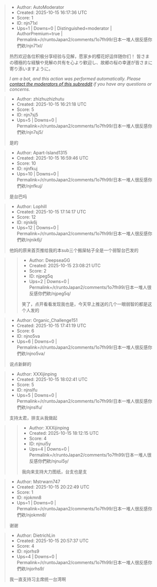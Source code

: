 > - Author: AutoModerator
> - Created: 2025-10-15 16:17:36 UTC
> - Score: 1
> - ID: njn71xl
> - Ups=1 | Downs=0 | Distinguished=moderator | AuthorPremium=true | Permalink=/r/runtoJapan2/comments/1o7fh99/日本一堆人很反感你們欸/njn71xl/
>
> 热烈欢迎各位积极分享经验与见解，愿家乡的樱花好运伴随你们！
> 皆さまの積極的な経験や見解の共有を心より歓迎し、故郷の桜の幸運が皆さまに寄り添いますように。
> 
> *I am a bot, and this action was performed automatically. Please [contact the moderators of this subreddit](/message/compose/?to=/r/runtoJapan2) if you have any questions or concerns.*

> - Author: zhizhuzhizhutu
> - Created: 2025-10-15 16:21:18 UTC
> - Score: 5
> - ID: njn7sj5
> - Ups=5 | Downs=0 | Permalink=/r/runtoJapan2/comments/1o7fh99/日本一堆人很反感你們欸/njn7sj5/
>
> 是的

> - Author: Apart-Island1315
> - Created: 2025-10-15 16:59:46 UTC
> - Score: 10
> - ID: njnfkuj
> - Ups=10 | Downs=0 | Permalink=/r/runtoJapan2/comments/1o7fh99/日本一堆人很反感你們欸/njnfkuj/
>
> 是台巴吗

> - Author: Lophill
> - Created: 2025-10-15 17:14:17 UTC
> - Score: 12
> - ID: njnik6j
> - Ups=12 | Downs=0 | Permalink=/r/runtoJapan2/comments/1o7fh99/日本一堆人很反感你們欸/njnik6j/
>
> 他妈的原来首页推给我的本sub三个搬屎帖子全是一个弱智台巴发的

>> - Author: DeepseaGG
>> - Created: 2025-10-15 23:08:21 UTC
>> - Score: 2
>> - ID: njpeg5q
>> - Ups=2 | Downs=0 | Permalink=/r/runtoJapan2/comments/1o7fh99/日本一堆人很反感你們欸/njpeg5q/
>>
>> 笑了，点开看看发现我也是，今天早上推送的几个一眼弱智的都是这个人发的

> - Author: Organic_Challenge151
> - Created: 2025-10-15 17:41:19 UTC
> - Score: 6
> - ID: njno5va
> - Ups=6 | Downs=0 | Permalink=/r/runtoJapan2/comments/1o7fh99/日本一堆人很反感你們欸/njno5va/
>
> 说点新鲜的

> - Author: XXXijinping
> - Created: 2025-10-15 18:02:41 UTC
> - Score: 5
> - ID: njnslfu
> - Ups=5 | Downs=0 | Permalink=/r/runtoJapan2/comments/1o7fh99/日本一堆人很反感你們欸/njnslfu/
>
> 支持太君，排支从我做起

>> - Author: XXXijinping
>> - Created: 2025-10-15 18:12:15 UTC
>> - Score: 4
>> - ID: njnui5y
>> - Ups=4 | Downs=0 | Permalink=/r/runtoJapan2/comments/1o7fh99/日本一堆人很反感你們欸/njnui5y/
>>
>> 我向来支持大力图纸，台支也是支

> - Author: Mstrwarn747
> - Created: 2025-10-15 20:22:49 UTC
> - Score: 1
> - ID: njokmn8
> - Ups=1 | Downs=0 | Permalink=/r/runtoJapan2/comments/1o7fh99/日本一堆人很反感你們欸/njokmn8/
>
> 谢谢

> - Author: DietrichLin
> - Created: 2025-10-15 20:57:37 UTC
> - Score: 4
> - ID: njorhs9
> - Ups=4 | Downs=0 | Permalink=/r/runtoJapan2/comments/1o7fh99/日本一堆人很反感你們欸/njorhs9/
>
> 我一直支持习主席统一台湾啊
